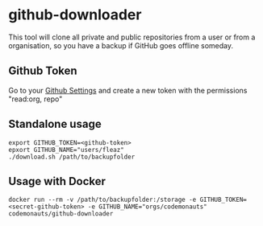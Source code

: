# github-downloader

This tool will clone all private and public repositories from a user or from a organisation, so you have a backup if GitHub goes offline someday.

## Github Token
Go to your [Github Settings](https://github.com/settings/tokens) and create a
new token with the permissions "read:org, repo"

## Standalone usage
```
export GITHUB_TOKEN=<github-token>
epxort GITHUB_NAME="users/fleaz"
./download.sh /path/to/backupfolder
```

## Usage with Docker
```
docker run --rm -v /path/to/backupfolder:/storage -e GITHUB_TOKEN=<secret-github-token> -e GITHUB_NAME="orgs/codemonauts" codemonauts/github-downloader
```
